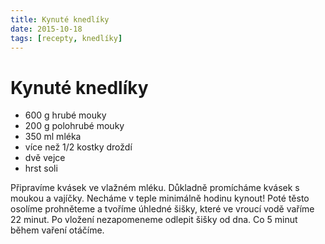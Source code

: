 ```yaml
---
title: Kynuté knedlíky
date: 2015-10-18
tags: [recepty, knedlíky]
---
```


# Kynuté knedlíky

* 600 g hrubé mouky
* 200 g polohrubé mouky
* 350 ml mléka
* více než 1/2 kostky droždí
* dvě vejce
* hrst soli

Připravíme kvásek ve vlažném mléku. Důkladně promícháme kvásek s moukou a vajíčky.
Necháme v teple minimálně hodinu kynout! Poté těsto osolíme prohněteme
a tvoříme úhledné šišky, které ve vroucí vodě vaříme 22 minut.
Po vložení nezapomeneme odlepit šišky od dna. Co 5 minut během vaření otáčíme.
